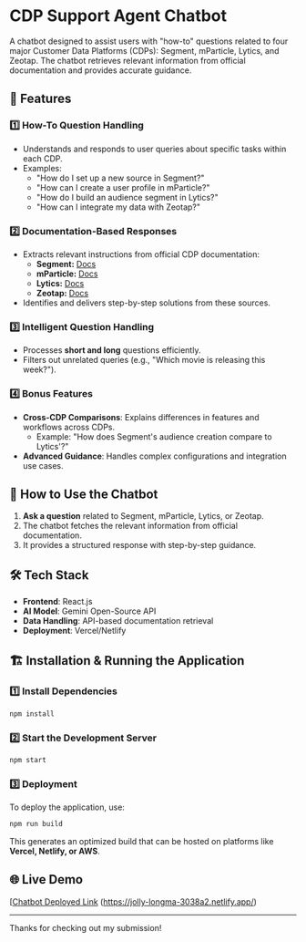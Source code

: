 # CDP Support Agent Chatbot

A chatbot designed to assist users with "how-to" questions related to four major Customer Data Platforms (CDPs): Segment, mParticle, Lytics, and Zeotap. The chatbot retrieves relevant information from official documentation and provides accurate guidance.

## 🚀 Features

### **1️⃣ How-To Question Handling**
- Understands and responds to user queries about specific tasks within each CDP.
- Examples:
  - "How do I set up a new source in Segment?"
  - "How can I create a user profile in mParticle?"
  - "How do I build an audience segment in Lytics?"
  - "How can I integrate my data with Zeotap?"

### **2️⃣ Documentation-Based Responses**
- Extracts relevant instructions from official CDP documentation:
  - **Segment:** [Docs](https://segment.com/docs/?ref=nav)
  - **mParticle:** [Docs](https://docs.mparticle.com/)
  - **Lytics:** [Docs](https://docs.lytics.com/)
  - **Zeotap:** [Docs](https://docs.zeotap.com/home/en-us/)
- Identifies and delivers step-by-step solutions from these sources.

### **3️⃣ Intelligent Question Handling**
- Processes **short and long** questions efficiently.
- Filters out unrelated queries (e.g., "Which movie is releasing this week?").

### **4️⃣ Bonus Features**
- **Cross-CDP Comparisons**: Explains differences in features and workflows across CDPs.
  - Example: "How does Segment's audience creation compare to Lytics'?"
- **Advanced Guidance**: Handles complex configurations and integration use cases.

## 📜 How to Use the Chatbot

1. **Ask a question** related to Segment, mParticle, Lytics, or Zeotap.
2. The chatbot fetches the relevant information from official documentation.
3. It provides a structured response with step-by-step guidance.

## 🛠 Tech Stack

- **Frontend**: React.js
- **AI Model**: Gemini Open-Source API
- **Data Handling**: API-based documentation retrieval
- **Deployment**: Vercel/Netlify

## 🏗 Installation & Running the Application

### **1️⃣ Install Dependencies**
```sh
npm install
```

### **2️⃣ Start the Development Server**
```sh
npm start
```

### **3️⃣ Deployment**
To deploy the application, use:
```sh
npm run build
```
This generates an optimized build that can be hosted on platforms like **Vercel, Netlify, or AWS**.

## 🌐 Live Demo
[[Chatbot Deployed Link](#) 
(https://jolly-longma-3038a2.netlify.app/)

---

Thanks for checking out my submission!

